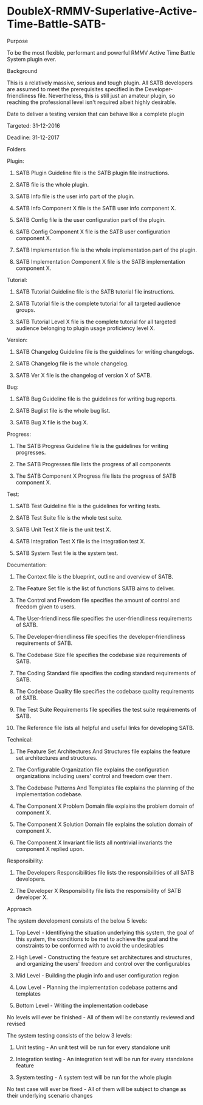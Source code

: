 # DoubleX-RMMV-Superlative-Active-Time-Battle-SATB-
Purpose

To be the most flexible, performant and powerful RMMV Active Time Battle System plugin ever.

Background

This is a relatively massive, serious and tough plugin. All SATB developers are assumed to meet the prerequisites specified in the Developer-friendliness file. Nevertheless, this is still just an amateur plugin, so reaching the professional level isn't required albeit highly desirable.


Date to deliver a testing version that can behave like a complete plugin

Targeted: 31-12-2016

Deadline: 31-12-2017


Folders

Plugin:

1. SATB Plugin Guideline file is the SATB plugin file instructions.

2. SATB file is the whole plugin.

3. SATB Info file is the user info part of the plugin.

4. SATB Info Component X file is the SATB user info component X.

5. SATB Config file is the user configuration part of the plugin.

6. SATB Config Component X file is the SATB user configuration component X.

7. SATB Implementation file is the whole implementation part of the plugin.

8. SATB Implementation Component X file is the SATB implementation component X.

Tutorial:

1. SATB Tutorial Guideline file is the SATB tutorial file instructions.

2. SATB Tutorial file is the complete tutorial for all targeted audience groups.

3. SATB Tutorial Level X file is the complete tutorial for all targeted audience belonging to plugin usage proficiency level X.

Version:

1. SATB Changelog Guideline file is the guidelines for writing changelogs.

2. SATB Changelog file is the whole changelog.

3. SATB Ver X file is the changelog of version X of SATB.

Bug:

1. SATB Bug Guideline file is the guidelines for writing bug reports.

2. SATB Buglist file is the whole bug list.

3. SATB Bug X file is the bug X.

Progress:

1. The SATB Progress Guideline file is the guidelines for writing progresses.

2. The SATB Progresses file lists the progress of all components

3. The SATB Component X Progress file lists the progress of SATB component X.

Test:

1. SATB Test Guideline file is the guidelines for writing tests.

2. SATB Test Suite file is the whole test suite.

3. SATB Unit Test X file is the unit test X.

4. SATB Integration Test X file is the integration test X.

5. SATB System Test file is the system test.

Documentation:

1. The Context file is the blueprint, outline and overview of SATB.

2. The Feature Set file is the list of functions SATB aims to deliver.

3. The Control and Freedom file specifies the amount of control and freedom given to users.

4. The User-friendliness file specifies the user-friendliness requirements of SATB.

5. The Developer-friendliness file specifies the developer-friendliness requirements of SATB.

6. The Codebase Size file specifies the codebase size requirements of SATB.

7. The Coding Standard file specifies the coding standard requirements of SATB.

8. The Codebase Quality file specifies the codebase quality requirements of SATB.

9. The Test Suite Requirements file specifies the test suite requirements of SATB.

10. The Reference file lists all helpful and useful links for developing SATB.

Technical:

1. The Feature Set Architectures And Structures file explains the feature set architectures and structures.

2. The Configurable Organization file explains the configuration organizations including users' control and freedom over them.

3. The Codebase Patterns And Templates file explains the planning of the implementation codebase.

4. The Component X Problem Domain file explains the problem domain of component X.

5. The Component X Solution Domain file explains the solution domain of component X.

6. The Component X Invariant file lists all nontrivial invariants the component X replied upon.

Responsibility:

1. The Developers Responsibilities file lists the responsibilities of all SATB developers.

2. The Developer X Responsibility file lists the responsibility of SATB developer X.


Approach

The system development consists of the below 5 levels:

1. Top Level - Identifiying the situation underlying this system, the goal of this system, the conditions to be met to achieve
               the goal and the constraints to be conformed with to avoid the undesirables

2. High Level - Constructing the feature set architectures and structures, and organizing the users' freedom and control over
                the configurables

3. Mid Level - Building the plugin info and user configuration region

4. Low Level - Planning the implementation codebase patterns and templates

5. Bottom Level - Writing the implementation codebase

No levels will ever be finished - All of them will be constantly reviewed and revised

The system testing consists of the below 3 levels:

1. Unit testing - An unit test will be run for every standalone unit

2. Integration testing - An integration test will be run for every standalone feature

3. System testing - A system test will be run for the whole plugin

No test case will ever be fixed - All of them will be subject to change as their underlying scenario changes
